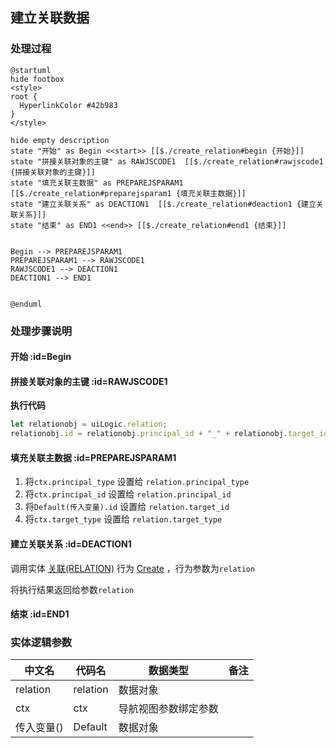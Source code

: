 ## 建立关联数据 <!-- {docsify-ignore-all} -->

   

### 处理过程

```plantuml
@startuml
hide footbox
<style>
root {
  HyperlinkColor #42b983
}
</style>

hide empty description
state "开始" as Begin <<start>> [[$./create_relation#begin {开始}]]
state "拼接关联对象的主键" as RAWJSCODE1  [[$./create_relation#rawjscode1 {拼接关联对象的主键}]]
state "填充关联主数据" as PREPAREJSPARAM1  [[$./create_relation#preparejsparam1 {填充关联主数据}]]
state "建立关联关系" as DEACTION1  [[$./create_relation#deaction1 {建立关联关系}]]
state "结束" as END1 <<end>> [[$./create_relation#end1 {结束}]]


Begin --> PREPAREJSPARAM1
PREPAREJSPARAM1 --> RAWJSCODE1
RAWJSCODE1 --> DEACTION1
DEACTION1 --> END1


@enduml
```


### 处理步骤说明

#### 开始 :id=Begin




#### 拼接关联对象的主键 :id=RAWJSCODE1



<p class="panel-title"><b>执行代码</b></p>

```javascript
let relationobj = uiLogic.relation;
relationobj.id = relationobj.principal_id + "_" + relationobj.target_id;
```

#### 填充关联主数据 :id=PREPAREJSPARAM1



1. 将`ctx.principal_type` 设置给  `relation.principal_type`
2. 将`ctx.principal_id` 设置给  `relation.principal_id`
3. 将`Default(传入变量).id` 设置给  `relation.target_id`
4. 将`ctx.target_type` 设置给  `relation.target_type`

#### 建立关联关系 :id=DEACTION1



调用实体 [关联(RELATION)](module/Base/Relation.md) 行为 [Create](module/Base/Relation#行为) ，行为参数为`relation`

将执行结果返回给参数`relation`

#### 结束 :id=END1






### 实体逻辑参数

|    中文名   |    代码名    |  数据类型      |备注 |
| --------| --------| --------  | --------   |
|relation|relation|数据对象||
|ctx|ctx|导航视图参数绑定参数||
|传入变量(<i class="fa fa-check"/></i>)|Default|数据对象||
